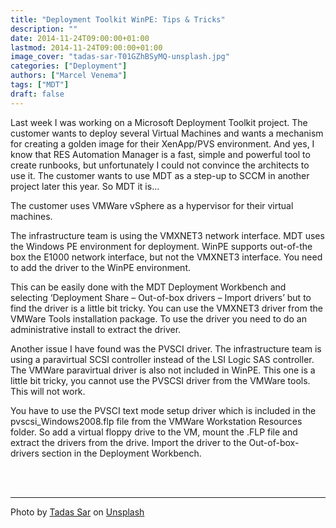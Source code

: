 ```yaml
---
title: "Deployment Toolkit WinPE: Tips & Tricks"
description: ""
date: 2014-11-24T09:00:00+01:00
lastmod: 2014-11-24T09:00:00+01:00
image_cover: "tadas-sar-T01GZhBSyMQ-unsplash.jpg"
categories: ["Deployment"]
authors: ["Marcel Venema"] 
tags: ["MDT"]
draft: false
---
```


Last week I was working on a Microsoft Deployment Toolkit project. The customer wants to deploy several Virtual Machines and wants a mechanism for creating a golden image for their XenApp/PVS environment. And yes, I know that RES Automation Manager is a fast, simple and powerful tool to create runbooks, but unfortunately I could not convince the architects to use it. The customer wants to use MDT as a step-up to SCCM in another project later this year. So MDT it is…

The customer uses VMWare vSphere as a hypervisor for their virtual machines.

The infrastructure team is using the VMXNET3 network interface. MDT uses the Windows PE environment for deployment. WinPE supports out-of-the box the E1000 network interface, but not the VMXNET3 interface. You need to add the driver to the WinPE environment.


This can be easily done with the MDT Deployment Workbench and selecting ‘Deployment Share – Out-of-box drivers – Import drivers’ but to find the driver is a little bit tricky. You can use the VMXNET3 driver from the VMWare Tools installation package. To use the driver you need to do an administrative install to extract the driver.


Another issue I have found was the PVSCI driver. The infrastructure team is using a paravirtual SCSI controller instead of the LSI Logic SAS controller. The VMWare paravirtual driver is also not included in WinPE. This one is a little bit tricky, you cannot use the PVSCSI driver from the VMWare tools. This will not work. 


You have to use the PVSCI text mode setup driver which is included in the pvscsi_Windows2008.flp file from the VMWare Workstation Resources folder. So add a virtual floppy drive to the VM, mount the .FLP file and extract the drivers from the drive. Import the driver to the Out-of-box-drivers section in the Deployment Workbench.

&nbsp;  
&nbsp;  

---

Photo by <a href="https://unsplash.com/@stadsa?utm_content=creditCopyText&utm_medium=referral&utm_source=unsplash">Tadas Sar</a> on <a href="https://unsplash.com/photos/black-laptop-computer-keyboard-in-closeup-photo-T01GZhBSyMQ?utm_content=creditCopyText&utm_medium=referral&utm_source=unsplash">Unsplash</a>

&nbsp;  
  